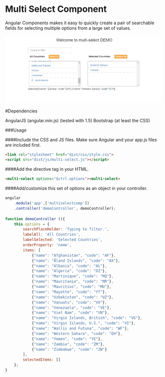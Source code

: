 # Multi Select Component
Angular Components makes it easy to quickly create a pair of searchable fields for selecting multiple options from a large set of values.


![alt tag](https://raw.githubusercontent.com/isfon/MultiSelect/master/demo/demo.PNG)

#Dependencies

AngularJS (angular.min.js) (tested with 1.5)
Bootstrap (at least the CSS)

###Usage

####Include the CSS and JS files. Make sure Angular and your app.js files are included first.
```html
<link rel="stylesheet" href="dist/css/style.css">
<script src="dist/js/multi-select.js"></script>
```

####Add the directive tag in your HTML.
```html
<multi-select options="$ctrl.options"><multi-select>
```

####Add/customize this set of options as an object in your controller.
```js
angular
	.module('app',['multiselectcomp'])
	.controller('demoController', demoController);
 
function demoController (){
	this.options = {
	    searchPlaceHolder: 'Typing to filter.',
	    labelAll: 'All Countries',
	    labelSelected: 'Selected Countries',
	    orderProperty: 'name',
	    items: [
			{"name": "Afghanistan", "code": "AF"},
			{"name": "Åland Islands", "code": "AX"},
			{"name": "Albania", "code": "AL"},
			{"name": "Algeria", "code": "DZ"},
			{"name": "Martinique", "code": "MQ"},
			{"name": "Mauritania", "code": "MR"},
			{"name": "Mauritius", "code": "MU"},
			{"name": "Mayotte", "code": "YT"},
			{"name": "Uzbekistan", "code": "UZ"},
			{"name": "Vanuatu", "code": "VU"},
			{"name": "Venezuela", "code": "VE"},
			{"name": "Viet Nam", "code": "VN"},
			{"name": "Virgin Islands, British", "code": "VG"},
			{"name": "Virgin Islands, U.S.", "code": "VI"},
			{"name": "Wallis and Futuna", "code": "WF"},
			{"name": "Western Sahara", "code": "EH"},
			{"name": "Yemen", "code": "YE"},
			{"name": "Zambia", "code": "ZM"},
			{"name": "Zimbabwe", "code": "ZW"}
		],
	    selectedItems: [] 
	};
}
```

